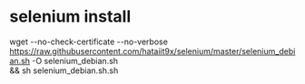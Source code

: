 # selenium install
wget --no-check-certificate --no-verbose https://raw.githubusercontent.com/hataiit9x/selenium/master/selenium_debian.sh -O selenium_debian.sh \
  && sh selenium_debian.sh.sh
